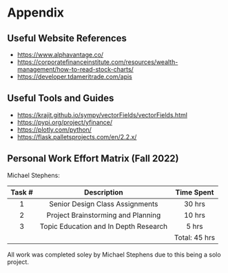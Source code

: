 # Appendix

## Useful Website References
- https://www.alphavantage.co/
- https://corporatefinanceinstitute.com/resources/wealth-management/how-to-read-stock-charts/
- https://developer.tdameritrade.com/apis

## Useful Tools and Guides
- https://krajit.github.io/sympy/vectorFields/vectorFields.html
- https://pypi.org/project/yfinance/
- https://plotly.com/python/
- https://flask.palletsprojects.com/en/2.2.x/

## Personal Work Effort Matrix (Fall 2022)
Michael Stephens:

Task # | Description | Time Spent
:-----:|:-----------:|:----------:
1|Senior Design Class Assignments|30 hrs
2|Project Brainstorming and Planning|10 hrs
3|Topic Education and In Depth Research|5 hrs
|||Total: 45 hrs

All work was completed soley by Michael Stephens due to this being a solo project. 
